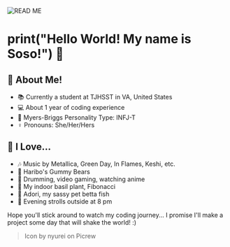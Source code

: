 ![READ ME](https://user-images.githubusercontent.com/80224791/181576069-ddf98823-3d5a-4a27-9735-ba512a38c7c8.png)
# **print("Hello World! My name is Soso!")** :wave: 

## :book: About Me!

- :books: Currently a student at TJHSST in VA, United States
- :computer: About 1 year of coding experience
- :brain: Myers-Briggs Personality Type: INFJ-T
- :female_sign: Pronouns: She/Her/Hers

## :sparkling_heart: I Love...

- :notes: Music by Metallica, Green Day, In Flames, Keshi, etc. 
- :lollipop: Haribo's Gummy Bears
- :drum: Drumming, video gaming, watching anime
- :seedling: My indoor basil plant, Fibonacci
-  :flags: Adori, my sassy pet betta fish
- :crescent_moon: Evening strolls outside at 8 pm


Hope you'll stick around to watch my coding journey... I promise I'll make a project some day that will shake the world! :)
> Icon by nyurei on Picrew
